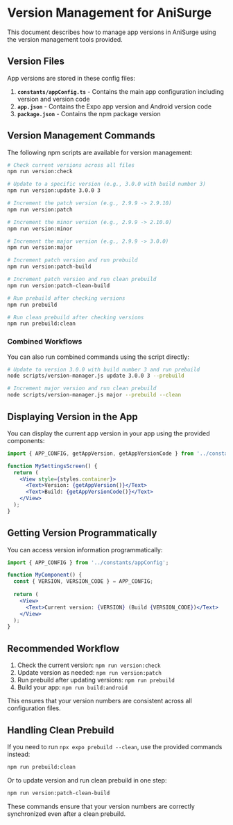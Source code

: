 # Version Management for AniSurge

This document describes how to manage app versions in AniSurge using the version management tools provided.

## Version Files

App versions are stored in these config files:

1. **`constants/appConfig.ts`** - Contains the main app configuration including version and version code
2. **`app.json`** - Contains the Expo app version and Android version code
3. **`package.json`** - Contains the npm package version

## Version Management Commands

The following npm scripts are available for version management:

```bash
# Check current versions across all files
npm run version:check

# Update to a specific version (e.g., 3.0.0 with build number 3)
npm run version:update 3.0.0 3

# Increment the patch version (e.g., 2.9.9 -> 2.9.10)
npm run version:patch

# Increment the minor version (e.g., 2.9.9 -> 2.10.0)
npm run version:minor

# Increment the major version (e.g., 2.9.9 -> 3.0.0)
npm run version:major

# Increment patch version and run prebuild
npm run version:patch-build

# Increment patch version and run clean prebuild
npm run version:patch-clean-build

# Run prebuild after checking versions
npm run prebuild

# Run clean prebuild after checking versions
npm run prebuild:clean
```

### Combined Workflows

You can also run combined commands using the script directly:

```bash
# Update to version 3.0.0 with build number 3 and run prebuild
node scripts/version-manager.js update 3.0.0 3 --prebuild

# Increment major version and run clean prebuild
node scripts/version-manager.js major --prebuild --clean
```

## Displaying Version in the App

You can display the current app version in your app using the provided components:

```jsx
import { APP_CONFIG, getAppVersion, getAppVersionCode } from '../constants/appConfig';

function MySettingsScreen() {
  return (
    <View style={styles.container}>
      <Text>Version: {getAppVersion()}</Text>
      <Text>Build: {getAppVersionCode()}</Text>
    </View>
  );
}
```

## Getting Version Programmatically

You can access version information programmatically:

```jsx
import { APP_CONFIG } from '../constants/appConfig';

function MyComponent() {
  const { VERSION, VERSION_CODE } = APP_CONFIG;
  
  return (
    <View>
      <Text>Current version: {VERSION} (Build {VERSION_CODE})</Text>
    </View>
  );
}
```

## Recommended Workflow

1. Check the current version: `npm run version:check`
2. Update version as needed: `npm run version:patch`
3. Run prebuild after updating versions: `npm run prebuild`
4. Build your app: `npm run build:android`

This ensures that your version numbers are consistent across all configuration files.

## Handling Clean Prebuild

If you need to run `npx expo prebuild --clean`, use the provided commands instead:

```bash
npm run prebuild:clean
```

Or to update version and run clean prebuild in one step:

```bash
npm run version:patch-clean-build
```

These commands ensure that your version numbers are correctly synchronized even after a clean prebuild. 
